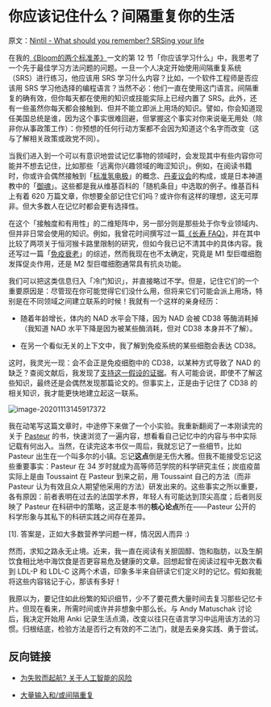 # 你应该记住什么？间隔重复你的生活

原文：[Nintil - What should you remember? SRSing your life](https://nintil.com/what-should-you-memorize)

在我的[《Bloom的两个标准差》](https://nintil.com/bloom-sigma/)一文的第 12 节「你应该学习什么」中，我思考了一个先于最佳学习方法问题的问题。一旦一个人决定开始使用间隔重复系统（SRS）进行练习，他应该用 SRS 学习什么内容？比如，一个软件工程师是否应该用 SRS 学习他选择的编程语言？当然不必：他们一直在使用这门语言。间隔重复的确有效，但你每天都在使用的知识或技能实际上已经内置了 SRS。此外，还有一些虽然你每天都会接触到、但并不能立即派上用场的知识。譬如，你会知道现任美国总统是谁，因为这个事实很难回避，但掌握这个事实对你来说毫无用处（除非你从事政策工作）：你预想的任何行动方案都不会因为知道这个名字而改变（这与了解相关政策或政党不同）。

当我们进入到一个可以有意识地尝试记忆事物的领域时，会发现其中有些内容你可能并不想去记住，比如那些「远离你兴趣领域的晦涩知识」。例如，在阅读书籍时，你或许会偶然接触到「[标准氢电极](https://en.wikipedia.org/wiki/Standard_hydrogen_electrode)」的概念、[丹麦议会](https://en.wikipedia.org/wiki/List_of_members_of_the_Folketing,_2015–2019)的构成，或是日本神道教中的「[御魂](https://en.wikipedia.org/wiki/Mitama)」。这些都是我从维基百科的「随机条目」中选取的例子。维基百科上有着 620 万篇文章，你想要全部记住它们吗？或许你有这样的理想，这无可厚非。但大多数人在记忆时都会更有选择性。

在这个「接触度和有用性」的二维矩阵中，另一部分则是那些处于你专业领域内、但并非日常会使用的知识。例如，我曾花时间撰写过一篇[《长寿 FAQ》](https://nintil.com/longevity/)，并在其中比较了两项关于恒河猴卡路里限制的研究，但如今我已记不清其中的具体内容。我还写过一篇「[免疫衰老](https://nintil.com/immunosenescence)」的综述，然而我现在也不太确定，究竟是 M1 型巨噬细胞发挥促炎作用，还是 M2 型巨噬细胞通常具有抗炎功能。

我们可以把这类信息归入「冷门知识」，并直接略过不学。但是，记住它们的一个重要原因是：尽管现在你可能觉得它们没什么用，但将来它们可能会派上用场，特别是在不同领域之间建立联系的时候！我就有一个这样的亲身经历：

- 随着年龄增长，体内的 NAD 水平会下降，因为 NAD 会被 CD38 等酶消耗掉（我知道 NAD 水平下降是因为被某些酶消耗，但对 CD38 本身并不了解）。

- 在另一个看似无关的上下文中，我了解到免疫系统的某些细胞会表达 CD38。

这时，我灵光一现：会不会正是免疫细胞中的 CD38，以某种方式导致了 NAD 的缺乏？查阅文献后，我发现了[支持这一假设的证据](https://europepmc.org/article/ppr/ppr76505)。有人可能会说，即使不了解这些知识，最终还是会偶然发现那篇论文的。但事实上，正是由于记住了 CD38 的相关知识，我才能更快地建立起这一联系。

![image-20201113145917372](https://nintil.com/images/2020-11-13-what-should-you-memorize/image-20201113145917372.png)

我在动笔写这篇文章时，中途停下来做了一个小实验。我重新翻阅了一本刚读完的关于 [Pasteur](https://twitter.com/ArtirKel/status/1325866268717584385) 的书，快速浏览了一遍内容，想看看自己记忆中的内容与书中实际记载有何出入。当然，在读完这本书仅一周后，我就忘记了一些细节，比如 Pasteur 出生在一个叫多尔的小镇。忘记**这点**倒是无伤大雅。但我不能接受忘记这些重要事实：Pasteur 在 34 岁时就成为高等师范学院的科学研究主任；炭疽疫苗实际上是由 Toussaint 在 Pasteur 到来之前，用 Toussaint 自己的方法（而非 Pasteur 认为有效且众人期望他采用的方法）研发出来的。这些事实之所以重要，各有原因：前者表明在过去的法国学术界，年轻人有可能达到顶尖高度；后者则反映了 Pasteur 在科研中的策略，这正是本书的**核心论点**所在——Pasteur 公开的科学形象与其私下的科研实践之间存在差异。

[1]. 答案是，正如大多数营养学问题一样，情况因人而异 :)

然而，求知之路永无止境。近来，我一直在阅读有关胆固醇、饱和脂肪，以及生酮饮食相比地中海饮食是否更容易危及健康的文章。回想起曾在阅读过程中无数次看到 LDL-P 和 LDL-C 这两个术语，印象多半来自研读它们定义时的记忆。假如我能将这些内容铭记于心，那该有多好！

我原以为，要记住如此纷繁的知识细节，少不了要花费大量时间去复习那些记忆卡片。但现在看来，所需时间或许并非想象中那么长。与 Andy Matuschak 讨论后，我决定开始用 Anki 记录生活点滴，改变以往只在语言学习中运用该方法的习惯。归根结底，检验方法是否行之有效的不二法门，就是去亲身实践、勇于尝试。

## 反向链接

- [为失败而起航? 关于人工智能的风险](https://nintil.com/ai-safety)

- [大量输入和/或间隔重复](https://nintil.com/massive-input-spaced-repetition)